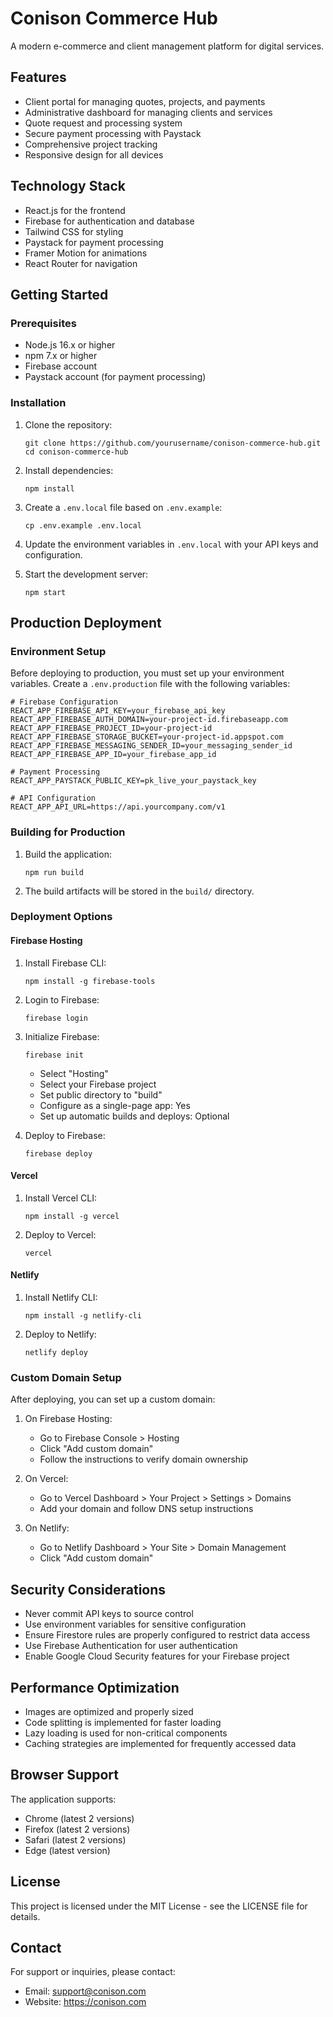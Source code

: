 # Conison Commerce Hub

A modern e-commerce and client management platform for digital services.

## Features

- Client portal for managing quotes, projects, and payments
- Administrative dashboard for managing clients and services
- Quote request and processing system
- Secure payment processing with Paystack
- Comprehensive project tracking
- Responsive design for all devices

## Technology Stack

- React.js for the frontend
- Firebase for authentication and database
- Tailwind CSS for styling
- Paystack for payment processing
- Framer Motion for animations
- React Router for navigation

## Getting Started

### Prerequisites

- Node.js 16.x or higher
- npm 7.x or higher
- Firebase account
- Paystack account (for payment processing)

### Installation

1. Clone the repository:
   ```
   git clone https://github.com/yourusername/conison-commerce-hub.git
   cd conison-commerce-hub
   ```

2. Install dependencies:
   ```
   npm install
   ```

3. Create a `.env.local` file based on `.env.example`:
   ```
   cp .env.example .env.local
   ```

4. Update the environment variables in `.env.local` with your API keys and configuration.

5. Start the development server:
   ```
   npm start
   ```

## Production Deployment

### Environment Setup

Before deploying to production, you must set up your environment variables. Create a `.env.production` file with the following variables:

```
# Firebase Configuration
REACT_APP_FIREBASE_API_KEY=your_firebase_api_key
REACT_APP_FIREBASE_AUTH_DOMAIN=your-project-id.firebaseapp.com
REACT_APP_FIREBASE_PROJECT_ID=your-project-id
REACT_APP_FIREBASE_STORAGE_BUCKET=your-project-id.appspot.com
REACT_APP_FIREBASE_MESSAGING_SENDER_ID=your_messaging_sender_id
REACT_APP_FIREBASE_APP_ID=your_firebase_app_id

# Payment Processing
REACT_APP_PAYSTACK_PUBLIC_KEY=pk_live_your_paystack_key

# API Configuration
REACT_APP_API_URL=https://api.yourcompany.com/v1
```

### Building for Production

1. Build the application:
   ```
   npm run build
   ```

2. The build artifacts will be stored in the `build/` directory.

### Deployment Options

#### Firebase Hosting

1. Install Firebase CLI:
   ```
   npm install -g firebase-tools
   ```

2. Login to Firebase:
   ```
   firebase login
   ```

3. Initialize Firebase:
   ```
   firebase init
   ```
   - Select "Hosting"
   - Select your Firebase project
   - Set public directory to "build"
   - Configure as a single-page app: Yes
   - Set up automatic builds and deploys: Optional

4. Deploy to Firebase:
   ```
   firebase deploy
   ```

#### Vercel

1. Install Vercel CLI:
   ```
   npm install -g vercel
   ```

2. Deploy to Vercel:
   ```
   vercel
   ```

#### Netlify

1. Install Netlify CLI:
   ```
   npm install -g netlify-cli
   ```

2. Deploy to Netlify:
   ```
   netlify deploy
   ```

### Custom Domain Setup

After deploying, you can set up a custom domain:

1. On Firebase Hosting:
   - Go to Firebase Console > Hosting
   - Click "Add custom domain"
   - Follow the instructions to verify domain ownership

2. On Vercel:
   - Go to Vercel Dashboard > Your Project > Settings > Domains
   - Add your domain and follow DNS setup instructions

3. On Netlify:
   - Go to Netlify Dashboard > Your Site > Domain Management
   - Click "Add custom domain"

## Security Considerations

- Never commit API keys to source control
- Use environment variables for sensitive configuration
- Ensure Firestore rules are properly configured to restrict data access
- Use Firebase Authentication for user authentication
- Enable Google Cloud Security features for your Firebase project

## Performance Optimization

- Images are optimized and properly sized
- Code splitting is implemented for faster loading
- Lazy loading is used for non-critical components
- Caching strategies are implemented for frequently accessed data

## Browser Support

The application supports:
- Chrome (latest 2 versions)
- Firefox (latest 2 versions)
- Safari (latest 2 versions)
- Edge (latest version)

## License

This project is licensed under the MIT License - see the LICENSE file for details.

## Contact

For support or inquiries, please contact:
- Email: support@conison.com
- Website: https://conison.com 
